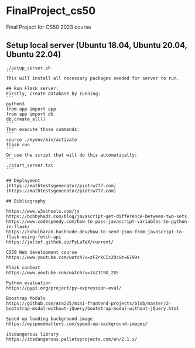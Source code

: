# FinalProject_cs50
Final Project for CS50 2023 course

## Setup local server (Ubuntu 18.04, Ubuntu 20.04, Ubuntu 22.04)
````
./setup_server.sh
```
This will install all necessary packages needed for server to run.

## Run Flask server:
Firstly, create database by running:
```
python3
from app import app
from app import db
db.create_all()
```
Then execute those commands:
```
source ./myenv/bin/activate
flask run
```
Or use the script that will do this automatically:
```
./start_server.txt
```

## Deployment
[https://mathtestsgenerator/piotrw777.com](https://mathtestsgenerator/piotrw777.com)

## Bibliography

https://www.w3schools.com/js
https://bobbyhadz.com/blog/javascript-get-difference-between-two-sets
https://www.codespeedy.com/how-to-pass-javascript-variables-to-python-in-flask/
https://rahulbaran.hashnode.dev/how-to-send-json-from-javascript-to-flask-using-fetch-api
https://jeltef.github.io/PyLaTeX/current/

CS50 Web development course
https://www.youtube.com/watch?v=zFZrkCIc2Oc&t=6199s

Flask context
https://www.youtube.com/watch?v=JsZ1C9O_2XE

Python evaluation
https://pypi.org/project/py-expression-eval/

Boostrap Modals
https://github.com/Ara225/mini-frontend-projects/blob/master/2-bootstrap-modal-without-jQuery/bootstrap-modal-without-jQuery.html

Speed up loading background image
https://wpspeedmatters.com/speed-up-background-images/

itsdangerous library
https://itsdangerous.palletsprojects.com/en/2.1.x/
